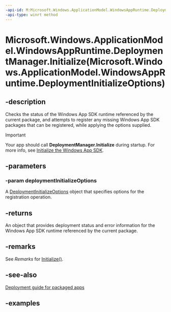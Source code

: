 ```yaml
---
-api-id: M:Microsoft.Windows.ApplicationModel.WindowsAppRuntime.DeploymentManager.Initialize(Microsoft.Windows.ApplicationModel.WindowsAppRuntime.DeploymentInitializeOptions)
-api-type: winrt method
---
```


# Microsoft.Windows.ApplicationModel.WindowsAppRuntime.DeploymentManager.Initialize(Microsoft.Windows.ApplicationModel.WindowsAppRuntime.DeploymentInitializeOptions)

<!--
public static Microsoft.Windows.ApplicationModel.WindowsAppRuntime.DeploymentResult Initialize (Microsoft.Windows.ApplicationModel.WindowsAppRuntime.DeploymentInitializeOptions deploymentInitializeOptions);
-->


## -description

Checks the status of the Windows App SDK runtime referenced by the current package, and attempts to register any missing Windows App SDK packages that can be registered, while applying the options supplied.

> [!IMPORTANT]
> Your app should call **DeploymentManager.Initialize** during startup. For more info, see [Initialize the Windows App SDK](/windows/apps/package-and-deploy/deploy-overview#initialize-the-windows-app-sdk).

## -parameters

### -param deploymentInitializeOptions

A [DeploymentInitializeOptions](deploymentinitializeoptions.md) object that specifies options for the registration operation.

## -returns

An object that provides deployment status and error information for the Windows App SDK runtime referenced by the current package.

## -remarks

See *Remarks* for [Initialize()](deploymentmanager_initialize_1754723448.md).

## -see-also

[Deployment guide for packaged apps](/windows/apps/windows-app-sdk/deploy-packaged-apps)

## -examples
